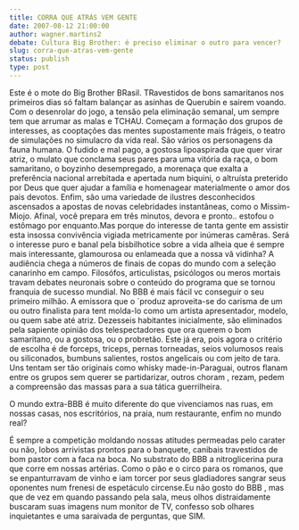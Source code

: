```yaml
---
title: CORRA QUE ATRÁS VEM GENTE
date: 2007-08-12 21:00:00
author: wagner.martins2
debate: Cultura Big Brother: é preciso eliminar o outro para vencer?
slug: corra-que-atras-vem-gente
status: publish 
type: post
---
```


Este é o mote do Big Brother BRasil. TRavestidos de bons samaritanos nos primeiros dias só faltam balançar as asinhas de Querubin e sairem voando. Com o desenrolar do jogo, a tensão pela eliminação semanal, um sempre tem que arrumar as malas e TCHAU. Começam a formação dos grupos de interesses, as cooptações das mentes supostamente mais frágeis, o teatro de simulações no simulacro da vida real. São vários os personagens da fauna humana. O fudido e mal pago, a gostosa lipoaspirada que quer virar atriz, o mulato que conclama seus pares para uma vitória da raça, o bom samaritano, o boyzinho desempregado, a morenaça que exalta a preferência nacional arrebitada e apertada num biquini, o altruísta preterido por Deus que quer ajudar a família e homenagear materialmente o amor dos pais devotos. Enfim, são uma variedade de ilustres desconhecidos ascensados a apostas de novas celebridades instantâneas, como o Missim-Miojo. Afinal, você prepara em três minutos, devora e pronto.. estofou o estômago por enquanto.Mas porque do interesse de tanta gente em assistir esta insossa convivência vigiada metricamente por inúmeras camêras. Será o interesse puro e banal pela bisbilhotice sobre a vida alheia que é sempre mais interessante, glamourosa ou enlameada que a nossa vã vidinha? A audiência chega a números de finais de copas do mundo com a seleção canarinho em campo. Filosófos, articulistas, psicólogos ou meros mortais travam debates neuronais sobre o conteúdo do programa que se tornou franquia de sucesso mundial. No BBB é mais fácil vc conseguir o seu primeiro milhão. A emissora que o ´produz aproveita-se do carisma de um ou outro finalista para tent molda-lo como um artista apresentador, modelo, ou quem sabe até atriz. Dezesseis habitantes inicialmente, são eliminados pela sapiente opinião dos telespectadores que ora querem o bom samaritano, ou a gostosa, ou o probretão. Este já era, pois agora o critério de escolha é de forceps, triceps, pernas torneadas, seios volumosos reais ou siliconados, bumbuns salientes, rostos angelicais ou com jeito de tara. Uns tentam ser tão originais como whisky made-in-Paraguai, outros flanam entre os grupos sem querer se partidarizar, outros choram , rezam, pedem a compreensão das massas para a sua tática guerrilheira.   

O mundo extra-BBB é muito diferente do que vivenciamos nas ruas, em nossas casas, nos escritórios, na praia, num restaurante, enfim no mundo real?  

É sempre a competição moldando nossas atitudes permeadas pelo carater ou não, lobos arrivistas prontos para o banquete, canibais travestidos de bom pastor com a faca na boca. No substrato do BBB a nitroglicerina pura que corre em nossas artérias. Como o pão e o circo para os romanos, que se enpanturravam de vinho e iam torcer por seus gladiadores sangrar seus oponentes num frenesi de espetáculo circense.Eu não gosto do BBB , mas que de vez em quando passando pela sala, meus olhos distraidamente buscaram suas imagens num monitor de TV, confesso sob olhares inquietantes e uma saraivada de perguntas, que SIM.
